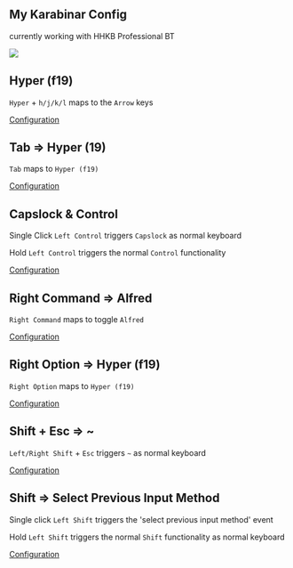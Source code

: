 ## My Karabinar Config

currently working with HHKB Professional BT

![](https://github.com/yqlbu/karabinar/blob/master/hhkb.jpg?raw=true)

## Hyper (f19)

`Hyper` + `h/j/k/l` maps to the `Arrow` keys

[Configuration](https://github.com/yqlbu/karabinar/blob/master/assets/complex_modifications/f19.json)

## Tab => Hyper (19)

`Tab` maps to `Hyper (f19)`

[Configuration]()

## Capslock & Control

Single Click `Left Control` triggers `Capslock` as normal keyboard

Hold `Left Control` triggers the normal `Control` functionality

[Configuration](https://github.com/yqlbu/karabinar/blob/master/assets/complex_modifications/capslock_control.json)

## Right Command => Alfred

`Right Command` maps to toggle `Alfred`

[Configuration](https://github.com/yqlbu/karabinar/blob/master/assets/complex_modifications/right_cmd_alfred.json)

## Right Option => Hyper (f19)

`Right Option` maps to `Hyper (f19)`

[Configuration](https://github.com/yqlbu/karabinar/blob/master/assets/complex_modifications/right_option_f19.json)

## Shift + Esc => ~

`Left/Right Shift` + `Esc` triggers `~` as normal keyboard

[Configuration](https://github.com/yqlbu/karabinar/blob/master/assets/complex_modifications/shift_esc.json)

## Shift => Select Previous Input Method

Single click `Left Shift` triggers the 'select previous input method' event

Hold `Left Shift` triggers the normal `Shift` functionality as normal keyboard

[Configuration](https://github.com/yqlbu/karabinar/blob/master/assets/complex_modifications/shift_input_switch.json)
